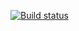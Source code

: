 [![Build status](https://ci.appveyor.com/api/projects/status/pckw2fmte2sre71i/branch/main?svg=true)](https://ci.appveyor.com/project/smileofgrief/postmanecho/branch/main)
